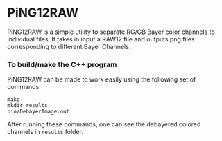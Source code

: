 # PiNG12RAW

PiNG12RAW is a simple utility to separate RG/GB Bayer color channels to individual files. It takes in input a RAW12 file and outputs png files corresponding to different Bayer Channels.

### To build/make the C++ program

PiNG12RAW can be made to work easily using the following set of commands:
```
make
mkdir results
bin/DebayerImage.out
```
After running these commands, one can see the debayered colored channels in `results` folder.
